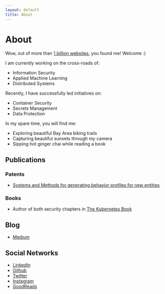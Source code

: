```yaml
---
layout: default
title: About
---
```


# [](#header-1)About

Wow, out of more than [1 billion websites](http://www.internetlivestats.com/watch/websites/), you found me! Welcome :)

I am currently working on the cross-roads of:
- Information Security
- Applied Machine Learning
- Distributed Systems

Recently, I have successfully led initiatives on:
- Container Security
- Secrets Management 
- Data Protection

In my spare time, you will find me:
- Exploring beautiful Bay Area biking trails 
- Capturing beautiful sunsets through my camera
- Sipping hot ginger chai while reading a book

## Publications
### Patents
* [Systems and Methods for generating behavior profiles for new entities](https://patents.google.com/patent/WO2019013771A1/en)
### Books
* Author of both security chapters in [The Kubernetes Book](https://www.amazon.com/Kubernetes-Book-Version-November-2018-ebook/dp/B072TS9ZQZ)

## [](#header-3) Blog
* [Medium](https://medium.com/@pushkarjoglekar)

## [](#header-3) Social Networks
* [LinkedIn](https://www.linkedin.com/in/pushkardj/)
* [Github](https://github.com/PushkarJ)
* [Twitter](https://twitter.com/PuDiJoglekar)
* [Instagram](https://www.instagram.com/pdjclicks/)
* [GoodReads](https://www.goodreads.com/user/show/62575989-pushkar-joglekar)
